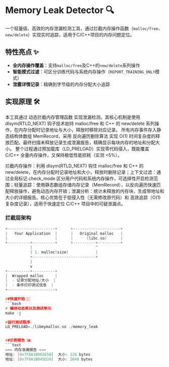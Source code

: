 # Memory Leak Detector 🔍

一个轻量级、高效的内存泄漏检测工具，通过拦截内存操作函数（`malloc/free`、`new/delete`）实现实时追踪，适用于C/C++项目的内存问题定位。

## 特性亮点 ✨

- ​**全内存操作覆盖**：支持`malloc/free`及C++的`new/delete`系列操作
- ​**智能模式过滤**：可区分训练代码与系统内存操作（`REPORT_TRAINING_ONLY`模式）
- ​**泄露详情记录**：精确到字节级的内存分配大小追踪


## 实现原理 🛠️
本工具通过 ​动态拦截内存管理函数​ 实现泄漏检测。其核心机制是使用 dlsym(RTLD_NEXT) 钩子技术劫持 malloc/free 和 C++ 的 new/delete 系列操作，在内存分配时记录地址与大小，释放时移除对应记录。
所有内存事件存入静态结构体数组 MemRecord，采用 ​反向遍历删除算法​ 实现 O(1) 时间复杂度的释放匹配。最终扫描未释放记录生成泄漏报告，精确显示每块内存的地址和分配大小。
整个过程通过预加载库（LD_PRELOAD）实现零代码侵入，既能覆盖 C/C++ 全量内存操作，又保持极低性能损耗（实测 <5%）。


​拦截内存操作：利用 dlsym(RTLD_NEXT) 钩住 malloc/free 和 C++ 的 new/delete，在内存分配时记录地址和大小，释放时删除记录；
​上下文过滤：通过全局标记 check_mode 区分用户代码和系统内存操作，可选择性开启检测范围；
​轻量追踪：使用静态数组存储内存记录（MemRecord），以反向遍历快速匹配释放操作，避免动态内存开销；
​泄漏分析：统计未释放的内存块，生成带地址和大小的详细报告。核心优势在于 ​低侵入性​（无需修改原代码）和 ​高效追踪​（O(1)复杂度记录），适用于快速定位 C/C++ 项目中的可疑泄漏点。

### 拦截层架构
```c
+---------------------+      +---------------------+
|   Your Application  |      |   Original malloc   |
|                     |      |      (libc.so)      |
+----------+----------+      +----------+----------+
           |                            ^
           | 1. malloc(size)            |
           +----------------------------+
           |
           v
+----------+----------+
|  Wrapped malloc     |
|  - 记录分配地址/大小  |
|  - 条件打印调试信息  |
+---------------------+

##快速开始 🚀
```bash
# 编译动态库以及测试单元
make -j

#运行测试程序
LD_PRELOAD=./libmymalloc.so ./memory_leak


##示例报告 📊
```text
=== 内存泄漏报告 ===
地址: [0x7F8A1B002E50]  大小: 128 bytes
地址: [0x7F8A1B045D20]  大小: 2048 bytes
```

